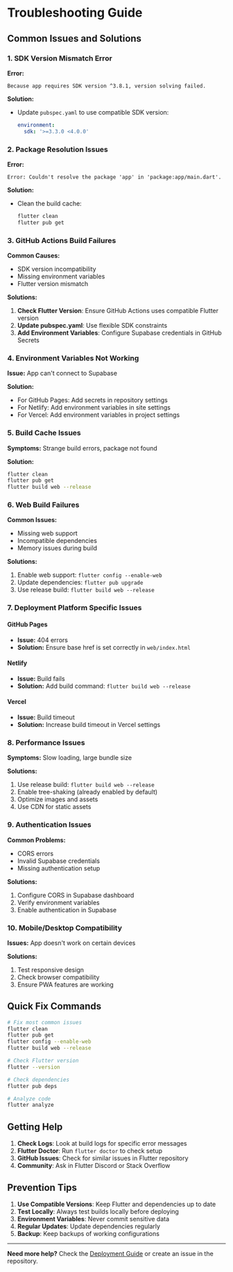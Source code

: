 # Troubleshooting Guide

## Common Issues and Solutions

### 1. **SDK Version Mismatch Error**

**Error:**
```
Because app requires SDK version ^3.8.1, version solving failed.
```

**Solution:**
- Update `pubspec.yaml` to use compatible SDK version:
  ```yaml
  environment:
    sdk: '>=3.3.0 <4.0.0'
  ```

### 2. **Package Resolution Issues**

**Error:**
```
Error: Couldn't resolve the package 'app' in 'package:app/main.dart'.
```

**Solution:**
- Clean the build cache:
  ```bash
  flutter clean
  flutter pub get
  ```

### 3. **GitHub Actions Build Failures**

**Common Causes:**
- SDK version incompatibility
- Missing environment variables
- Flutter version mismatch

**Solutions:**
1. **Check Flutter Version**: Ensure GitHub Actions uses compatible Flutter version
2. **Update pubspec.yaml**: Use flexible SDK constraints
3. **Add Environment Variables**: Configure Supabase credentials in GitHub Secrets

### 4. **Environment Variables Not Working**

**Issue:** App can't connect to Supabase

**Solution:**
- For GitHub Pages: Add secrets in repository settings
- For Netlify: Add environment variables in site settings
- For Vercel: Add environment variables in project settings

### 5. **Build Cache Issues**

**Symptoms:** Strange build errors, package not found

**Solution:**
```bash
flutter clean
flutter pub get
flutter build web --release
```

### 6. **Web Build Failures**

**Common Issues:**
- Missing web support
- Incompatible dependencies
- Memory issues during build

**Solutions:**
1. Enable web support: `flutter config --enable-web`
2. Update dependencies: `flutter pub upgrade`
3. Use release build: `flutter build web --release`

### 7. **Deployment Platform Specific Issues**

#### GitHub Pages
- **Issue:** 404 errors
- **Solution:** Ensure base href is set correctly in `web/index.html`

#### Netlify
- **Issue:** Build fails
- **Solution:** Add build command: `flutter build web --release`

#### Vercel
- **Issue:** Build timeout
- **Solution:** Increase build timeout in Vercel settings

### 8. **Performance Issues**

**Symptoms:** Slow loading, large bundle size

**Solutions:**
1. Use release build: `flutter build web --release`
2. Enable tree-shaking (already enabled by default)
3. Optimize images and assets
4. Use CDN for static assets

### 9. **Authentication Issues**

**Common Problems:**
- CORS errors
- Invalid Supabase credentials
- Missing authentication setup

**Solutions:**
1. Configure CORS in Supabase dashboard
2. Verify environment variables
3. Enable authentication in Supabase

### 10. **Mobile/Desktop Compatibility**

**Issues:** App doesn't work on certain devices

**Solutions:**
1. Test responsive design
2. Check browser compatibility
3. Ensure PWA features are working

## Quick Fix Commands

```bash
# Fix most common issues
flutter clean
flutter pub get
flutter config --enable-web
flutter build web --release

# Check Flutter version
flutter --version

# Check dependencies
flutter pub deps

# Analyze code
flutter analyze
```

## Getting Help

1. **Check Logs**: Look at build logs for specific error messages
2. **Flutter Doctor**: Run `flutter doctor` to check setup
3. **GitHub Issues**: Check for similar issues in Flutter repository
4. **Community**: Ask in Flutter Discord or Stack Overflow

## Prevention Tips

1. **Use Compatible Versions**: Keep Flutter and dependencies up to date
2. **Test Locally**: Always test builds locally before deploying
3. **Environment Variables**: Never commit sensitive data
4. **Regular Updates**: Update dependencies regularly
5. **Backup**: Keep backups of working configurations

---

**Need more help?** Check the [Deployment Guide](DEPLOYMENT_GUIDE.md) or create an issue in the repository.